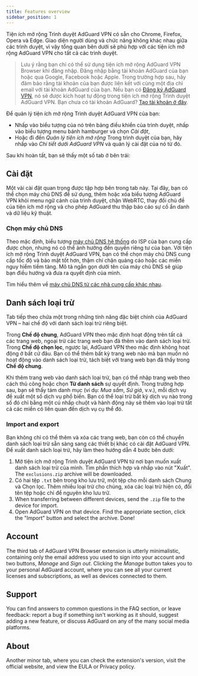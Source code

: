 ```yaml
---
title: Features overview
sidebar_position: 1
---
```


Tiện ích mở rộng Trình duyệt AdGuard VPN có sẵn cho Chrome, Firefox, Opera và Edge. Giao diện người dùng và chức năng không khác nhau giữa các trình duyệt, vì vậy tổng quan bên dưới sẽ phù hợp với các tiện ích mở rộng AdGuard VPN cho tất cả các trình duyệt.

> Lưu ý rằng bạn chỉ có thể sử dụng tiện ích mở rộng AdGuard VPN Browser khi đăng nhập. Đăng nhập bằng tài khoản AdGuard của bạn hoặc qua Google, Facebook hoặc Apple. Trong trường hợp sau, hãy đảm bảo rằng tài khoản của bạn được liên kết với cùng một địa chỉ email với tài khoản AdGuard của bạn. Nếu bạn có [Đăng ký AdGuard VPN](/general/subscription.md), nó sẽ được kích hoạt tự động trong tiện ích mở rộng Trình duyệt AdGuard VPN. Bạn chưa có tài khoản AdGuard? [Tạo tài khoản ở đây](https://auth.adguard.com/registration.html).

Để quản lý tiện ích mở rộng Trình duyệt AdGuard VPN của bạn:

* Nhấp vào biểu tượng của nó trên bảng điều khiển của trình duyệt, nhấp vào biểu tượng menu bánh hamburger và chọn *Cài đặt*,
* Hoặc đi đến *Quản lý tiện ích mở rộng* Trong trình duyệt của bạn, hãy nhấp vào *Chi tiết* dưới *AdGuard VPN* và quản lý cài đặt của nó từ đó.

Sau khi hoàn tất, bạn sẽ thấy một số tab ở bên trái:

## Cài đặt

Một vài cài đặt quan trọng được tập hợp bên trong tab này. Tại đây, bạn có thể chọn máy chủ DNS để sử dụng, thêm hoặc xóa biểu tượng AdGuard VPN khỏi menu ngữ cảnh của trình duyệt, chặn WebRTC, thay đổi chủ đề của tiện ích mở rộng và cho phép AdGuard thu thập báo cáo sự cố ẩn danh và dữ liệu kỹ thuật.

### Chọn máy chủ DNS

Theo mặc định, biểu tượng [máy chủ DNS hệ thống](https://adguard-dns.io/kb/general/dns-filtering/#what-is-dns) do ISP của bạn cung cấp được chọn, nhưng nó có thể ảnh hưởng đến quyền riêng tư của bạn. Với tiện ích mở rộng Trình duyệt AdGuard VPN, bạn có thể chọn máy chủ DNS cung cấp tốc độ và bảo mật tốt hơn, thậm chí chặn quảng cáo hoặc các miền nguy hiểm tiềm tàng. Mô tả ngắn gọn dưới tên của máy chủ DNS sẽ giúp bạn điều hướng và đưa ra quyết định của mình.

Tìm hiểu thêm về [máy chủ DNS từ các nhà cung cấp khác nhau](https://adguard-dns.io/kb/general/dns-providers/).

## Danh sách loại trừ

Tab tiếp theo chứa một trong những tính năng đặc biệt chính của AdGuard VPN – hai chế độ với danh sách loại trừ riêng biệt.

Trong **Chế độ chung**, AdGuard VPN theo mặc định hoạt động trên tất cả các trang web, ngoại trừ các trang web bạn đã thêm vào danh sách loại trừ. Trong **Chế độ chọn lọc**, ngược lại, AdGuard VPN theo mặc định không hoạt động ở bất cứ đâu. Bạn có thể thêm bất kỳ trang web nào mà bạn muốn nó hoạt động vào danh sách loại trừ, tách biệt với trang web bạn đã thấy trong **Chế độ chung**.

Khi thêm trang web vào danh sách loại trừ, bạn có thể nhập trang web theo cách thủ công hoặc chọn **Từ danh sách** sự quyết định. Trong trường hợp sau, bạn sẽ thấy tám danh mục (ví dụ: *Mua sắm*, *Sứ giả*, v.v.), mỗi dịch vụ đề xuất một số dịch vụ phổ biến. Bạn có thể loại trừ bất kỳ dịch vụ nào trong số đó chỉ bằng một cú nhấp chuột và hành động này sẽ thêm vào loại trừ tất cả các miền có liên quan đến dịch vụ cụ thể đó.

### Import and export

Bạn không chỉ có thể thêm và xóa các trang web, bạn còn có thể chuyển danh sách loại trừ sẵn sàng sang các thiết bị khác có cài đặt AdGuard VPN. Để xuất danh sách loại trừ, hãy làm theo hướng dẫn 4 bước bên dưới:

1. Mở tiện ích mở rộng Trình duyệt AdGuard VPN từ nơi bạn muốn xuất danh sách loại trừ của mình. Tìm phần thích hợp và nhấp vào nút "Xuất". The `exclusions.zip` archive will be downloaded.
2. Có hai tệp `.txt` bên trong kho lưu trữ, một tệp cho mỗi danh sách Chung và Chọn lọc. Thêm nhiều loại trừ cho chúng, xóa các loại trừ hiện có, đổi tên tệp hoặc chỉ để nguyên kho lưu trữ.
3. When transferring between different devices, send the `.zip` file to the device for import.
4. Open AdGuard VPN on that device. Find the appropriate section, click the "Import" button and select the archive. Done!

## Account

The third tab of AdGuard VPN Browser extension is utterly minimalistic, containing only the email address you used to sign into your account and two buttons, *Manage* and *Sign out*. Clicking the *Manage* button takes you to your personal AdGuard account, where you can see all your current licenses and subscriptions, as well as devices connected to them.

## Support

You can find answers to common questions in the FAQ section, or leave feedback: report a bug if something isn't working as it should, suggest adding a new feature, or discuss AdGuard on any of the many social media platforms.

## About

Another minor tab, where you can check the extension's version, visit the official website, and view the EULA or Privacy policy.
